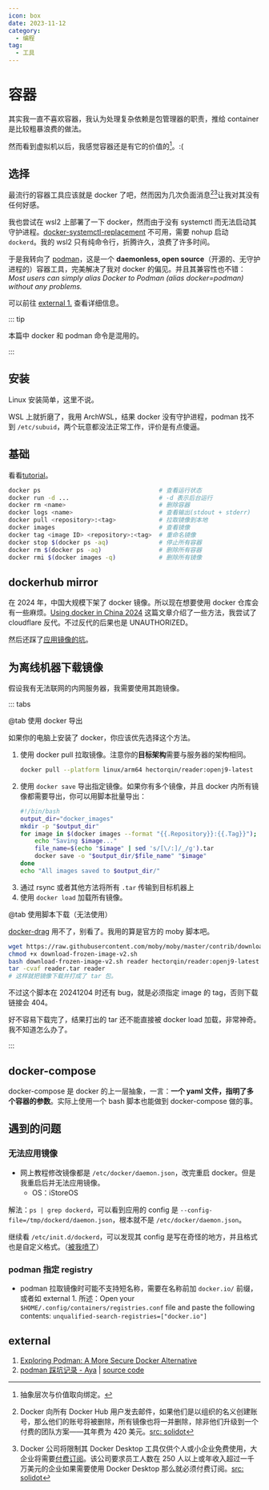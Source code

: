 ```yaml
---
icon: box
date: 2023-11-12
category:
  - 编程
tag:
  - 工具
---
```


# 容器

其实我一直不喜欢容器，我认为处理复杂依赖是包管理器的职责，推给 container 是比较粗暴浪费的做法。

然而看到虚拟机以后，我感觉容器还是有它的价值的[^3]。:(

[^3]: 抽象层次与价值取向绑定。

## 选择

最流行的容器工具应该就是 docker 了吧，然而因为几次负面消息[^1][^2]让我对其没有任何好感。

[^1]: Docker 向所有 Docker Hub 用户发去邮件，如果他们是以组织的名义创建账号，那么他们的账号将被删除，所有镜像也将一并删除，除非他们升级到一个付费的团队方案——其年费为 420 美元。[src: solidot](https://www.solidot.org/story?sid=74406)
[^2]: Docker 公司将限制其 Docker Desktop 工具仅供个人或小企业免费使用，大企业将需要[付费订阅](https://www.theregister.com/2021/08/31/docker_desktop_no_longer_free/)。该公司要求员工人数在 250 人以上或年收入超过一千万美元的企业如果需要使用 Docker Desktop 那么就必须付费订阅。[src: solidot](https://www.solidot.org/story?sid=68775)

我也尝试在 wsl2 上部署了一下 docker，然而由于没有 systemctl 而无法启动其守护进程。[docker-systemctl-replacement](https://github.com/gdraheim/docker-systemctl-replacement) 不可用，需要 nohup 启动 `dockerd`。我的 wsl2 只有纯命令行，折腾许久，浪费了许多时间。

于是我转向了 [podman](https://docs.podman.io)，这是一个 **daemonless, open source**（开源的、无守护进程的）容器工具，完美解决了我对 docker 的偏见。并且其兼容性也不错：_Most users can simply alias Docker to Podman (alias docker=podman) without any problems._

可以前往 [external 1.](#external) 查看详细信息。

::: tip

本篇中 docker 和 podman 命令是混用的。

:::

## 安装

Linux 安装简单，这里不说。

WSL 上就折磨了，我用 ArchWSL，结果 docker 没有守护进程，podman 找不到 `/etc/subuid`，两个玩意都没法正常工作，评价是有点傻逼。

## 基础

看看[tutorial](https://github.com/containers/podman/blob/main/docs/tutorials/podman_tutorial_cn.md)。

```sh
docker ps                                 # 查看运行状态
docker run -d ...                         # -d 表示后台运行
docker rm <name>                          # 删除容器
docker logs <name>                        # 查看输出(stdout + stderr)
docker pull <repository>:<tag>            # 拉取镜像到本地
docker images                             # 查看镜像
docker tag <image ID> <repository>:<tag>  # 重命名镜像
docker stop $(docker ps -aq)              # 停止所有容器
docker rm $(docker ps -aq)                # 删除所有容器
docker rmi $(docker images -q)            # 删除所有镜像
```

## dockerhub mirror

在 2024 年，中国大规模下架了 docker 镜像。所以现在想要使用 docker 仓库会有一些麻烦。[Using docker in China 2024](https://taogenjia.com/2024/08/19/Using-docker-in-China-2024/) 这篇文章介绍了一些方法，我尝试了 cloudflare 反代。不过反代的后果也是 UNAUTHORIZED。

然后还踩了[应用镜像的坑](#无法应用镜像)。

## 为离线机器下载镜像

假设我有无法联网的内网服务器，我需要使用其跑镜像。

::: tabs

@tab 使用 docker 导出

如果你的电脑上安装了 docker，你应该优先选择这个方法。

1. 使用 docker pull 拉取镜像。注意你的**目标架构**需要与服务器的架构相同。
   ```sh
   docker pull --platform linux/arm64 hectorqin/reader:openj9-latest
   ```
2. 使用 `docker save` 导出指定镜像。如果你有多个镜像，并且 docker 内所有镜像都需要导出，你可以用脚本批量导出：
   ```sh
   #!/bin/bash
   output_dir="docker_images"
   mkdir -p "$output_dir"
   for image in $(docker images --format "{{.Repository}}:{{.Tag}}"); do
       echo "Saving $image..."
       file_name=$(echo "$image" | sed 's/[\/:]/_/g').tar
       docker save -o "$output_dir/$file_name" "$image"
   done
   echo "All images saved to $output_dir/"
   ```
3. 通过 rsync 或者其他方法将所有 `.tar` 传输到目标机器上
4. 使用 `docker load` 加载所有镜像。

@tab 使用脚本下载（无法使用）

[docker-drag](https://github.com/NotGlop/docker-drag) 用不了，别看了。我用的算是官方的 moby 脚本吧。

```sh
wget https://raw.githubusercontent.com/moby/moby/master/contrib/download-frozen-image-v2.sh
chmod +x download-frozen-image-v2.sh
bash download-frozen-image-v2.sh reader hectorqin/reader:openj9-latest
tar -cvaf reader.tar reader
# 这样就把镜像下载并打成了 tar 包。
```

不过这个脚本在 20241204 时还有 bug，就是必须指定 image 的 tag，否则下载链接会 404。

好不容易下载完了，结果打出的 tar 还不能直接被 docker load 加载，非常神奇。我不知道怎么办了。

:::

## docker-compose

docker-compose 是 docker 的上一层抽象，一言：**一个 yaml 文件，指明了多个容器的参数**。实际上使用一个 bash 脚本也能做到 docker-compose 做的事。

## 遇到的问题

### 无法应用镜像

- 网上教程修改镜像都是 `/etc/docker/daemon.json`，改完重启 docker。但是我重启后并无法应用镜像。
  - OS：iStoreOS

解法：`ps | grep dockerd`，可以看到应用的 config 是 `--config-file=/tmp/dockerd/daemon.json`，根本就不是 `/etc/docker/daemon.json`。

继续看 `/etc/init.d/dockerd`，可以发现其 config 是写在奇怪的地方，并且格式也是自定义格式。（[被我喷了](https://t.me/withabsolutex/2119)）

### podman 指定 registry

- podman 拉取镜像时可能不支持短名称，需要在名称前加 `docker.io/` 前缀，或者如 external 1. 所述：Open your `$HOME/.config/containers/registries.conf` file and paste the following contents: `unqualified-search-registries=["docker.io"]`

## external

1. [Exploring Podman: A More Secure Docker Alternative](https://betterstack.com/community/guides/scaling-docker/podman-vs-docker/)
2. [podman 踩坑记录 - Aya](https://note.aya1.de/#/22-podman) | [source code](https://github.com/Brx86/brx86.github.io/blob/5b03fc42683587be98bf6c72685a69d6d86b5c25/22-podman.md)
